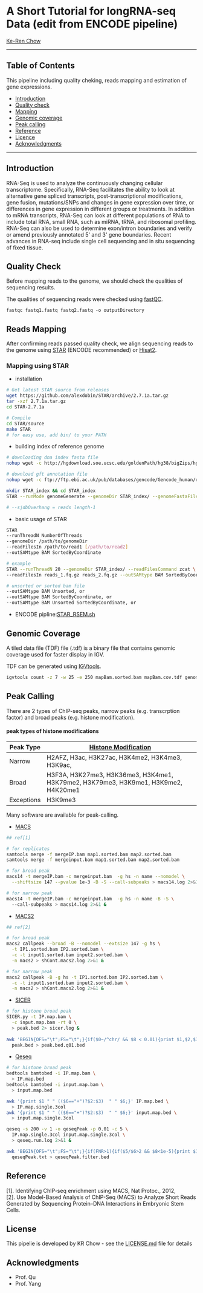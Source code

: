 # A Short Tutorial for longRNA-seq Data (edit from ENCODE pipeline)

[Ke-Ren Chow](https://github.com/KR-Chow/)

* * *

## Table of Contents
This pipeline including quality cheking, reads mapping and estimation of gene expressions.

* [Introduction](#intro)
* [Quality check](#quality)
* [Mapping](#mapping)
* [Genomic coverage](#coverage)
* [Peak calling](#peakCalling)
* [Reference](#ref)
* [Licence](#licence)
* [Acknowledgments](#acknowledgments)
* * *

## <a name="intro"></a> Introduction
RNA-Seq is used to analyze the continuously changing cellular transcriptome. 
Specifically, RNA-Seq facilitates the ability to look at alternative gene spliced transcripts, 
post-transcriptional modifications, gene fusion, mutations/SNPs and changes in gene expression over time, 
or differences in gene expression in different groups or treatments. In addition to mRNA transcripts, 
RNA-Seq can look at different populations of RNA to include total RNA, small RNA, such as miRNA, tRNA, 
and ribosomal profiling. RNA-Seq can also be used to determine exon/intron boundaries and verify or amend previously
annotated 5' and 3' gene boundaries. Recent advances in RNA-seq include single cell sequencing and in situ sequencing of fixed tissue.

## <a name="quality"></a> Quality Check

Before mapping reads to the genome, we should check the qualities of sequencing results. 

The qualities of sequencing reads were checked using [fastQC](https://www.bioinformatics.babraham.ac.uk/projects/fastqc/).

```
fastqc fastq1.fastq fastq2.fastq -o outputDirectory
```

## <a name="mapping"></a> Reads Mapping 

After confirming reads passed quality check, we align sequencing reads to the genome using [STAR](https://github.com/alexdobin/STAR) (ENCODE recommended) or [Hisat2](http://bowtie-bio.sourceforge.net/index.shtml).

### Mapping using STAR
* installation
```bash
# Get latest STAR source from releases
wget https://github.com/alexdobin/STAR/archive/2.7.1a.tar.gz
tar -xzf 2.7.1a.tar.gz
cd STAR-2.7.1a

# Compile
cd STAR/source
make STAR
# for easy use, add bin/ to your PATH
```

* building index of reference genome
```bash
# downloading dna index fasta file
nohup wget -c http://hgdownload.soe.ucsc.edu/goldenPath/hg38/bigZips/hg38.fa.gz &

# download gft annotation file
nohup wget -c ftp://ftp.ebi.ac.uk/pub/databases/gencode/Gencode_human/release_31/gencode.v31.annotation.gtf.gz &

mkdir STAR_index && cd STAR_index
STAR --runMode genomeGenerate --genomeDir STAR_index/ --genomeFastaFiles hg38.fa --sjdbGTFfile gencode.v31.annotation.gtf --sjdbOverhang 199

# --sjdbOverhang = reads length-1
```

* basic usage of STAR
```bash
STAR
--runThreadN NumberOfThreads
--genomeDir /path/to/genomeDir
--readFilesIn /path/to/read1 [/path/to/read2]
--outSAMtype BAM SortedByCoordinate

# example
STAR --runThreadN 20 --genomeDir STAR_index/ --readFilesCommand zcat \
--readFilesIn reads_1.fq.gz reads_2.fq.gz --outSAMtype BAM SortedByCoordinate

# unsorted or sorted bam file
--outSAMtype BAM Unsorted, or
--outSAMtype BAM SortedByCoordinate, or
--outSAMtype BAM Unsorted SortedByCoordinate, or

```
* ENCODE pipline:[STAR_RSEM.sh](https://github.com/KR-Chow/Analysis-Tutorials/blob/master/scripts/STAR_RSEM.sh)

## <a name="coverage"></a> Genomic Coverage

A tiled data file (TDF) file (.tdf) is a binary file that contains genomic coverage used for faster display in IGV.

TDF can be generated using  [IGVtools](https://software.broadinstitute.org/software/igv/igvtools).

```bash
igvtools count -z 7 -w 25 -e 250 mapBam.sorted.bam mapBam.cov.tdf genome.chrom.sizes > /dev/null 2>
```

## <a name="peakCalling"></a> Peak Calling

There are 2 types of ChIP-seq peaks, narrow peaks (e.g. transcrption factor) and broad peaks (e.g. histone modification).


#### peak types of histone modifications

Peak Type | [Histone Modification](https://www.encodeproject.org/chip-seq/histone/)
----------- | ----------
Narrow      | H2AFZ, H3ac, H3K27ac, H3K4me2, H3K4me3, H3K9ac, 
Broad       | H3F3A, H3K27me3, H3K36me3, H3K4me1, H3K79me2, H3K79me3, H3K9me1, H3K9me2, H4K20me1
Exceptions  | H3K9me3

Many software are available for peak-calling.
* [MACS](http://liulab.dfci.harvard.edu/MACS/)

```bash
## ref[1]

# for replicates
samtools merge -f mergeIP.bam map1.sorted.bam map2.sorted.bam
samtools merge -f mergeinput.bam map1.sorted.bam map2.sorted.bam

# for broad peak
macs14 -t mergeIP.bam -c mergeinput.bam  -g hs -n name --nomodel \
  --shiftsize 147 --pvalue 1e-3 -B -S --call-subpeaks > macs14.log 2>&1 &

# for narrow peak
macs14 -t mergeIP.bam -c mergeinput.bam  -g hs -n name -B -S \ 
  --call-subpeaks > macs14.log 2>&1 &

```

* [MACS2](https://github.com/taoliu/MACS)

```bash
## ref[2]

# for broad peak
macs2 callpeak --broad -B --nomodel --extsize 147 -g hs \
  -t IP1.sorted.bam IP2.sorted.bam \
  -c -t input1.sorted.bam input2.sorted.bam \
  -n macs2 > shCont.macs2.log 2>&1 &

# for narrow peak
macs2 callpeak -B -g hs -t IP1.sorted.bam IP2.sorted.bam \
  -c -t input1.sorted.bam input2.sorted.bam \
  -n macs2 > shCont.macs2.log 2>&1 &

```

* [SICER](https://github.com/dariober/SICERpy)
```bash
# for histone broad peak
SICER.py -t IP.map.bam \
  -c input.map.bam -rt 0 \
  > peak.bed 2> sicer.log &
  
awk 'BEGIN{OFS="\t";FS="\t";}{if($0~/^chr/ && $8 < 0.01){print $1,$2,$3;}}' \
  peak.bed > peak.bed.q01.bed

```

* [Qeseq](https://sourceforge.net/projects/klugerlab/files/qeseq/v0.2.2/)
```bash
# for histone broad peak
bedtools bamtobed -i IP.map.bam \
  > IP.map.bed
bedtools bamtobed -i input.map.bam \
  > input.map.bed

awk '{print $1 " " (($6=="+")?$2:$3)  " " $6;}' IP.map.bed \
  > IP.map.single.3col
awk '{print $1 " " (($6=="+")?$2:$3)  " " $6;}' input.map.bed \
  > input.map.single.3col

qeseq -s 200 -v 1 -o qeseqPeak -p 0.01 -c 5 \
  IP.map.single.3col input.map.single.3col \
  > qeseq.run.log 2>&1 &

awk 'BEGIN{OFS="\t";FS="\t";}{if(FNR>1){if($5/$6>2 && $8<1e-5){print $1,$2-1,$3}}}' \
  qeseqPeak.txt > qeseqPeak.filter.bed

```

## <a name="coverage"></a> Reference 

[1]. Identifying ChIP-seq enrichment using MACS, Nat Protoc., 2012,   
[2]. Use Model-Based Analysis of ChIP-Seq (MACS) to Analyze Short Reads Generated by Sequencing Protein–DNA Interactions in Embryonic Stem Cells.


## <a name="license"></a> License

This pipelie is developed by KR Chow - see the [LICENSE.md](LICENSE.md) file for details

## <a name="acknowledgments"></a> Acknowledgments 

* Prof. Qu
* Prof. Yang
